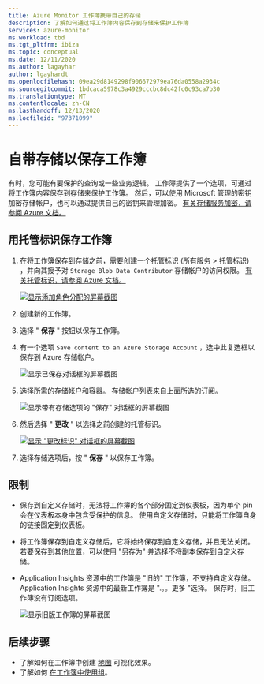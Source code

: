 ```yaml
---
title: Azure Monitor 工作簿携带自己的存储
description: 了解如何通过将工作簿内容保存到存储来保护工作簿
services: azure-monitor
ms.workload: tbd
ms.tgt_pltfrm: ibiza
ms.topic: conceptual
ms.date: 12/11/2020
ms.author: lagayhar
author: lgayhardt
ms.openlocfilehash: 09ea29d8149298f906672979ea76da0558a2934c
ms.sourcegitcommit: 1bdcaca5978c3a4929cccbc8dc42fc0c93ca7b30
ms.translationtype: MT
ms.contentlocale: zh-CN
ms.lasthandoff: 12/13/2020
ms.locfileid: "97371099"
---
```

# <a name="bring-your-own-storage-to-save-workbooks"></a>自带存储以保存工作簿

有时，您可能有要保护的查询或一些业务逻辑。 工作簿提供了一个选项，可通过将工作簿内容保存到存储来保护工作簿。 然后，可以使用 Microsoft 管理的密钥加密存储帐户，也可以通过提供自己的密钥来管理加密。 [有关存储服务加密，请参阅 Azure 文档。](../../storage/common/storage-service-encryption.md)

## <a name="saving-workbook-with-managed-identities"></a>用托管标识保存工作簿

1. 在将工作簿保存到存储之前，需要创建一个托管标识 (所有服务 > 托管标识) ，并向其授予对 `Storage Blob Data Contributor` 存储帐户的访问权限。 [有关托管标识，请参阅 Azure 文档。](../../active-directory/managed-identities-azure-resources/how-to-manage-ua-identity-portal.md)

    [![显示添加角色分配的屏幕截图](./media/workbooks-bring-your-own-storage/add-identity-role-assignment.png)](./media/workbooks-bring-your-own-storage/add-identity-role-assignment.png#lightbox)

2. 创建新的工作簿。
3. 选择 " **保存** " 按钮以保存工作簿。
4. 有一个选项 `Save content to an Azure Storage Account` ，选中此复选框以保存到 Azure 存储帐户。

    ![显示已保存对话框的屏幕截图](./media/workbooks-bring-your-own-storage/saved-dialog-default.png)

5. 选择所需的存储帐户和容器。 存储帐户列表来自上面所选的订阅。

    ![显示带有存储选项的 "保存" 对话框的屏幕截图](./media/workbooks-bring-your-own-storage/save-dialog-with-storage.png)

6. 然后选择 " **更改** " 以选择之前创建的托管标识。

    [![显示 "更改标识" 对话框的屏幕截图](./media/workbooks-bring-your-own-storage/change-managed-identity.png)](./media/workbooks-bring-your-own-storage/change-managed-identity.png#lightbox)

7. 选择存储选项后，按 " **保存** " 以保存工作簿。

## <a name="limitations"></a>限制

- 保存到自定义存储时，无法将工作簿的各个部分固定到仪表板，因为单个 pin 会在仪表板本身中包含受保护的信息。 使用自定义存储时，只能将工作簿自身的链接固定到仪表板。
- 将工作簿保存到自定义存储后，它将始终保存到自定义存储，并且无法关闭。 若要保存到其他位置，可以使用 "另存为" 并选择不将副本保存到自定义存储。
- Application Insights 资源中的工作簿是 "旧的" 工作簿，不支持自定义存储。 Application Insights 资源中的最新工作簿是 ".。。更多 "选择。 保存时，旧工作簿没有订阅选项。

   ![显示旧版工作簿的屏幕截图](./media/workbooks-bring-your-own-storage/legacy-workbooks.png)

## <a name="next-steps"></a>后续步骤

- 了解如何在工作簿中创建 [地图](workbooks-map-visualizations.md) 可视化效果。
- 了解如何 [在工作簿中使用组](workbooks-groups.md)。